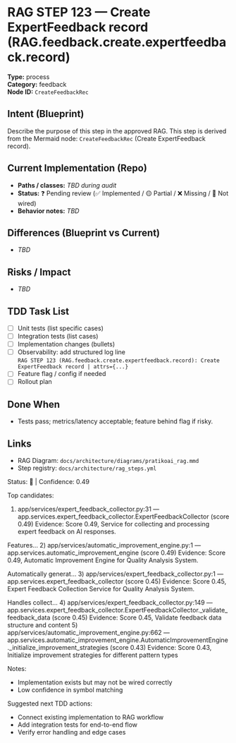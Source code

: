 # RAG STEP 123 — Create ExpertFeedback record (RAG.feedback.create.expertfeedback.record)

**Type:** process  
**Category:** feedback  
**Node ID:** `CreateFeedbackRec`

## Intent (Blueprint)
Describe the purpose of this step in the approved RAG. This step is derived from the Mermaid node: `CreateFeedbackRec` (Create ExpertFeedback record).

## Current Implementation (Repo)
- **Paths / classes:** _TBD during audit_
- **Status:** ❓ Pending review (✅ Implemented / 🟡 Partial / ❌ Missing / 🔌 Not wired)
- **Behavior notes:** _TBD_

## Differences (Blueprint vs Current)
- _TBD_

## Risks / Impact
- _TBD_

## TDD Task List
- [ ] Unit tests (list specific cases)
- [ ] Integration tests (list cases)
- [ ] Implementation changes (bullets)
- [ ] Observability: add structured log line  
  `RAG STEP 123 (RAG.feedback.create.expertfeedback.record): Create ExpertFeedback record | attrs={...}`
- [ ] Feature flag / config if needed
- [ ] Rollout plan

## Done When
- Tests pass; metrics/latency acceptable; feature behind flag if risky.

## Links
- RAG Diagram: `docs/architecture/diagrams/pratikoai_rag.mmd`
- Step registry: `docs/architecture/rag_steps.yml`


<!-- AUTO-AUDIT:BEGIN -->
Status: 🔌  |  Confidence: 0.49

Top candidates:
1) app/services/expert_feedback_collector.py:31 — app.services.expert_feedback_collector.ExpertFeedbackCollector (score 0.49)
   Evidence: Score 0.49, Service for collecting and processing expert feedback on AI responses.

Features...
2) app/services/automatic_improvement_engine.py:1 — app.services.automatic_improvement_engine (score 0.49)
   Evidence: Score 0.49, Automatic Improvement Engine for Quality Analysis System.

Automatically generat...
3) app/services/expert_feedback_collector.py:1 — app.services.expert_feedback_collector (score 0.45)
   Evidence: Score 0.45, Expert Feedback Collection Service for Quality Analysis System.

Handles collect...
4) app/services/expert_feedback_collector.py:149 — app.services.expert_feedback_collector.ExpertFeedbackCollector._validate_feedback_data (score 0.45)
   Evidence: Score 0.45, Validate feedback data structure and content
5) app/services/automatic_improvement_engine.py:662 — app.services.automatic_improvement_engine.AutomaticImprovementEngine._initialize_improvement_strategies (score 0.43)
   Evidence: Score 0.43, Initialize improvement strategies for different pattern types

Notes:
- Implementation exists but may not be wired correctly
- Low confidence in symbol matching

Suggested next TDD actions:
- Connect existing implementation to RAG workflow
- Add integration tests for end-to-end flow
- Verify error handling and edge cases
<!-- AUTO-AUDIT:END -->